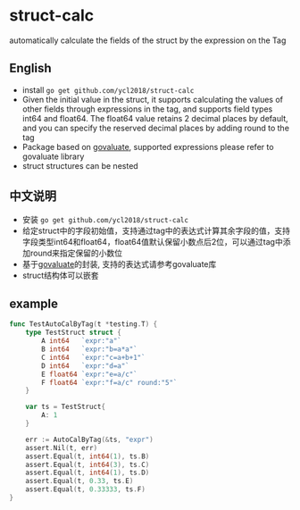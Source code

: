 # struct-calc
automatically calculate the fields of the struct by the expression on the Tag

## English
- install `go get github.com/ycl2018/struct-calc`
- Given the initial value in the struct, it supports calculating the values ​​of other fields through expressions in the tag, and supports field types int64 and float64. The float64 value retains 2 decimal places by default, and you can specify the reserved decimal places by adding round to the tag
- Package based on [govaluate](https://github.com/Knetic/govaluate), supported expressions please refer to govaluate library
- struct structures can be nested

## 中文说明
- 安装 `go get github.com/ycl2018/struct-calc`
- 给定struct中的字段初始值，支持通过tag中的表达式计算其余字段的值，支持字段类型int64和float64，float64值默认保留小数点后2位，可以通过tag中添加round来指定保留的小数位
- 基于[govaluate](https://github.com/Knetic/govaluate)的封装, 支持的表达式请参考govaluate库
- struct结构体可以嵌套 

## example
```go
func TestAutoCalByTag(t *testing.T) {
	type TestStruct struct {
		A int64   `expr:"a"`
		B int64   `expr:"b=a*a"`
		C int64   `expr:"c=a+b+1"`
		D int64   `expr:"d=a"`
		E float64 `expr:"e=a/c"`
		F float64 `expr:"f=a/c" round:"5"`
	}

	var ts = TestStruct{
		A: 1
	}

	err := AutoCalByTag(&ts, "expr")
	assert.Nil(t, err)
	assert.Equal(t, int64(1), ts.B)
	assert.Equal(t, int64(3), ts.C)
	assert.Equal(t, int64(1), ts.D)
	assert.Equal(t, 0.33, ts.E)
	assert.Equal(t, 0.33333, ts.F)
}
```